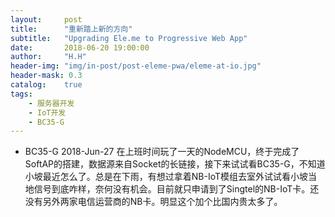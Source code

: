```yaml
---
layout:     post
title:      "重新踏上新的方向"
subtitle:   "Upgrading Ele.me to Progressive Web App"
date:       2018-06-20 19:00:00
author:     "H.H"
header-img: "img/in-post/post-eleme-pwa/eleme-at-io.jpg"
header-mask: 0.3
catalog:    true
tags:
    - 服务器开发
    - IoT开发
    - BC35-G
---
```



- BC35-G
2018-Jun-27
在上班时间玩了一天的NodeMCU，终于完成了SoftAP的搭建，数据源来自Socket的长链接，接下来试试看BC35-G，不知道小坡最近怎么了。总是在下雨，有想过拿着NB-IoT模组去室外试试看小坡当地信号到底咋样，奈何没有机会。目前就只申请到了Singtel的NB-IoT卡。还没有另外两家电信运营商的NB卡。明显这个加个比国内贵太多了。